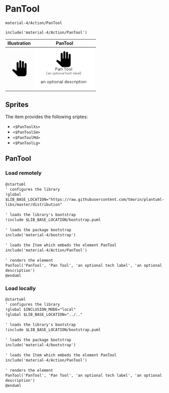 # PanTool


```text
material-4/Action/PanTool
```

```text
include('material-4/Action/PanTool')
```



| Illustration | PanTool |
| :---: | :---: |
| ![illustration for Illustration](../../material-4/Action/PanTool.png) | ![illustration for PanTool](../../material-4/Action/PanTool.Local.png) |



## Sprites
The item provides the following sriptes:

- `<$PanToolXs>`
- `<$PanToolSm>`
- `<$PanToolMd>`
- `<$PanToolLg>`





## PanTool

### Load remotely
```plantuml
@startuml
' configures the library
!global $LIB_BASE_LOCATION="https://raw.githubusercontent.com/tmorin/plantuml-libs/master/distribution"

' loads the library's bootstrap
!include $LIB_BASE_LOCATION/bootstrap.puml

' loads the package bootstrap
include('material-4/bootstrap')

' loads the Item which embeds the element PanTool
include('material-4/Action/PanTool')

' renders the element
PanTool('PanTool', 'Pan Tool', 'an optional tech label', 'an optional description')
@enduml
```

### Load locally
```plantuml
@startuml
' configures the library
!global $INCLUSION_MODE="local"
!global $LIB_BASE_LOCATION="../.."

' loads the library's bootstrap
!include $LIB_BASE_LOCATION/bootstrap.puml

' loads the package bootstrap
include('material-4/bootstrap')

' loads the Item which embeds the element PanTool
include('material-4/Action/PanTool')

' renders the element
PanTool('PanTool', 'Pan Tool', 'an optional tech label', 'an optional description')
@enduml
```

